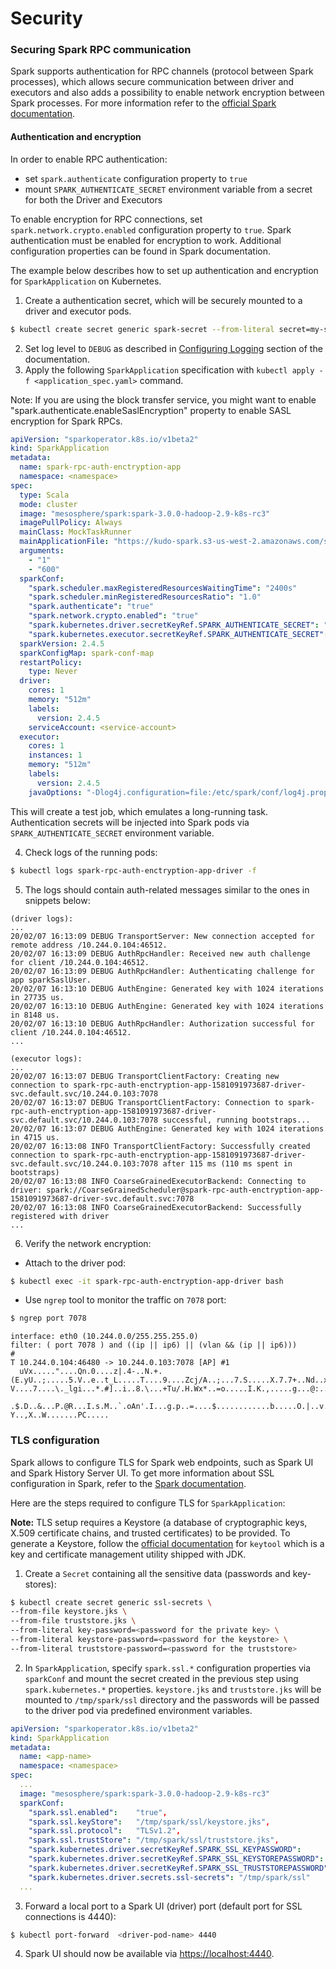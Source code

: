 # Security

### Securing Spark RPC communication

Spark supports authentication for RPC channels (protocol between Spark processes), which allows secure 
communication between driver and executors and also adds a possibility to enable network encryption between Spark processes.
For more information refer to the [official Spark documentation](https://spark.apache.org/docs/latest/security.html#encryption).

#### Authentication and encryption

In order to enable RPC authentication:
* set `spark.authenticate` configuration property to `true` 
* mount `SPARK_AUTHENTICATE_SECRET` environment variable from a secret for both the Driver and Executors

To enable encryption for RPC connections, set `spark.network.crypto.enabled` configuration property to `true`.
Spark authentication must be enabled for encryption to work.
Additional configuration properties can be found in Spark documentation.

The example below describes how to set up authentication and encryption for `SparkApplication` on Kubernetes.
 
1) Create a authentication secret, which will be securely mounted to a driver and executor pods.
```bash
$ kubectl create secret generic spark-secret --from-literal secret=my-secret
```
2) Set log level to `DEBUG` as described in [Configuring Logging](submission.md#configuring-logging) section of the documentation.
3) Apply the following `SparkApplication` specification with `kubectl apply -f <application_spec.yaml>` command.

Note: If you are using the block transfer service, you might want to enable "spark.authenticate.enableSaslEncryption" 
property to enable SASL encryption for Spark RPCs.

```yaml
apiVersion: "sparkoperator.k8s.io/v1beta2"
kind: SparkApplication
metadata:
  name: spark-rpc-auth-enctryption-app
  namespace: <namespace>
spec:
  type: Scala
  mode: cluster
  image: "mesosphere/spark:spark-3.0.0-hadoop-2.9-k8s-rc3"
  imagePullPolicy: Always
  mainClass: MockTaskRunner
  mainApplicationFile: "https://kudo-spark.s3-us-west-2.amazonaws.com/spark-scala-tests-3.0.0-20200819.jar"
  arguments:
    - "1"
    - "600"
  sparkConf:
    "spark.scheduler.maxRegisteredResourcesWaitingTime": "2400s"
    "spark.scheduler.minRegisteredResourcesRatio": "1.0"
    "spark.authenticate": "true"
    "spark.network.crypto.enabled": "true"
    "spark.kubernetes.driver.secretKeyRef.SPARK_AUTHENTICATE_SECRET": "spark-secret:secret"
    "spark.kubernetes.executor.secretKeyRef.SPARK_AUTHENTICATE_SECRET": "spark-secret:secret"
  sparkVersion: 2.4.5
  sparkConfigMap: spark-conf-map
  restartPolicy:
    type: Never
  driver:
    cores: 1
    memory: "512m"
    labels:
      version: 2.4.5
    serviceAccount: <service-account>
  executor:
    cores: 1
    instances: 1
    memory: "512m"
    labels:
      version: 2.4.5
    javaOptions: "-Dlog4j.configuration=file:/etc/spark/conf/log4j.properties"
```

This will create a test job, which emulates a long-running task. 
Authentication secrets will be injected into Spark pods via `SPARK_AUTHENTICATE_SECRET` environment variable.

4) Check logs of the running pods:
```bash
$ kubectl logs spark-rpc-auth-enctryption-app-driver -f
``` 
5) The logs should contain auth-related messages similar to the ones in snippets below:
```
(driver logs):
...
20/02/07 16:13:09 DEBUG TransportServer: New connection accepted for remote address /10.244.0.104:46512.
20/02/07 16:13:09 DEBUG AuthRpcHandler: Received new auth challenge for client /10.244.0.104:46512.
20/02/07 16:13:09 DEBUG AuthRpcHandler: Authenticating challenge for app sparkSaslUser.
20/02/07 16:13:10 DEBUG AuthEngine: Generated key with 1024 iterations in 27735 us.
20/02/07 16:13:10 DEBUG AuthEngine: Generated key with 1024 iterations in 8148 us.
20/02/07 16:13:10 DEBUG AuthRpcHandler: Authorization successful for client /10.244.0.104:46512.
...
```
```
(executor logs):
...
20/02/07 16:13:07 DEBUG TransportClientFactory: Creating new connection to spark-rpc-auth-enctryption-app-1581091973687-driver-svc.default.svc/10.244.0.103:7078
20/02/07 16:13:07 DEBUG TransportClientFactory: Connection to spark-rpc-auth-enctryption-app-1581091973687-driver-svc.default.svc/10.244.0.103:7078 successful, running bootstraps...
20/02/07 16:13:07 DEBUG AuthEngine: Generated key with 1024 iterations in 4715 us.
20/02/07 16:13:08 INFO TransportClientFactory: Successfully created connection to spark-rpc-auth-enctryption-app-1581091973687-driver-svc.default.svc/10.244.0.103:7078 after 115 ms (110 ms spent in bootstraps)
20/02/07 16:13:08 INFO CoarseGrainedExecutorBackend: Connecting to driver: spark://CoarseGrainedScheduler@spark-rpc-auth-enctryption-app-1581091973687-driver-svc.default.svc:7078
20/02/07 16:13:08 INFO CoarseGrainedExecutorBackend: Successfully registered with driver
...
```
6) Verify the network encryption:

- Attach to the driver pod:

```bash
$ kubectl exec -it spark-rpc-auth-enctryption-app-driver bash
```
- Use `ngrep` tool to monitor the traffic on `7078` port: 
```bash
$ ngrep port 7078
```
```
interface: eth0 (10.244.0.0/255.255.255.0)
filter: ( port 7078 ) and ((ip || ip6) || (vlan && (ip || ip6)))
#
T 10.244.0.104:46480 -> 10.244.0.103:7078 [AP] #1
  uVx....."....Qn.0....z|.4-..N.+.(E.yU..;.....5.V..e..t_L.....T....9....Zcj/A..;...7.S.....X.7.7+..Nd..x...1.Qg0D.d...vV...P V....7....\._lgi...*.#]..i..8.\...+Tu/.H.Wx*..=o.....I.K.,.....g...@:...8.;...Q...
  .$.D..&...P.@R...I.s.M..`.oAn'.I...g.p..=....$............b.....O.|..v..:X..!H.Fot.....r83.....-Y..,X..W.......PC.....

```

### TLS configuration

Spark allows to configure TLS for Spark web endpoints, such as Spark UI and Spark History Server UI.
To get more information about SSL configuration in Spark, refer to the [Spark documentation](https://spark.apache.org/docs/latest/security.html#ssl-configuration).

Here are the steps required to configure TLS for `SparkApplication`:

**Note:** TLS setup requires a Keystore (a database of cryptographic keys, X.509 certificate chains, and trusted certificates) to be provided. To generate a Keystore, follow the [official documentation](https://docs.oracle.com/javase/10/tools/keytool.htm) for `keytool` which is a key and certificate management utility shipped with JDK.

1) Create a `Secret` containing all the sensitive data (passwords and key-stores): 
```bash
$ kubectl create secret generic ssl-secrets \
--from-file keystore.jks \
--from-file truststore.jks \
--from-literal key-password=<password for the private key> \
--from-literal keystore-password=<password for the keystore> \
--from-literal truststore-password=<password for the truststore>
```

2) In `SparkApplication`, specify `spark.ssl.*` configuration properties via `sparkConf` and mount the secret 
created in the previous step using `spark.kubernetes.*` properties. `keystore.jks` and `truststore.jks` will be mounted 
to `/tmp/spark/ssl` directory and the passwords will be passed to the driver pod via predefined environment variables.   

```yaml
apiVersion: "sparkoperator.k8s.io/v1beta2"
kind: SparkApplication
metadata: 
  name: <app-name>
  namespace: <namespace>
spec:
  ...
  image: "mesosphere/spark:spark-3.0.0-hadoop-2.9-k8s-rc3"
  sparkConf:
    "spark.ssl.enabled":    "true",
    "spark.ssl.keyStore":   "/tmp/spark/ssl/keystore.jks",
    "spark.ssl.protocol":   "TLSv1.2",
    "spark.ssl.trustStore": "/tmp/spark/ssl/truststore.jks",
    "spark.kubernetes.driver.secretKeyRef.SPARK_SSL_KEYPASSWORD":        "ssl-secrets:key-password",
    "spark.kubernetes.driver.secretKeyRef.SPARK_SSL_KEYSTOREPASSWORD":   "ssl-secrets:keystore-password",
    "spark.kubernetes.driver.secretKeyRef.SPARK_SSL_TRUSTSTOREPASSWORD": "ssl-secrets:truststore-password"
    "spark.kubernetes.driver.secrets.ssl-secrets": "/tmp/spark/ssl"
  ...
```

3) Forward a local port to a Spark UI (driver) port (default port for SSL connections is 4440):
```bash
$ kubectl port-forward  <driver-pod-name> 4440
```
4) Spark UI should now be available via [https://localhost:4440](https://localhost:4440/).
